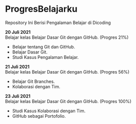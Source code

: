# ProgresBelajarku
Repository Ini Berisi Pengalaman Belajar di Dicoding

**20 Juli 2021**  
Belajar kelas Belajar Dasar Git dengan GitHub. (Progres 21%)
  * Belajar tentang Git dan GitHub.
  * Belajar Dasar Git.
  * Studi Kasus Pengalaman Belajar.

**21 Juli 2021**  
Belajar kelas Belajar Dasar Git dengan GitHub. (Progres 56%)
  * Belajar Git Branches.
  * Kolaborasi dengan Tim.

**23 Juli 2021**  
Belajar kelas Belajar Dasar Git dengan GitHub. (Progres 100%)
  * Studi Kasus Kolaborasi dengan Tim.
  * GitHub sebagai Portofolio.
